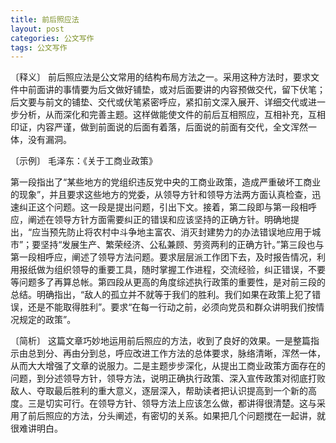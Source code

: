 ```yaml
---
title: 前后照应法
layout: post
categories: 公文写作
tags: 公文写作
---
```


〔释义〕 前后照应法是公文常用的结构布局方法之一。采用这种方法时，要求文件中前面讲的事情要为后文做好铺垫，或对后面要讲的内容预做交代，留下伏笔；后文要与前文的铺垫、交代或伏笔紧密呼应，紧扣前文深入展开、详细交代或进一步分析，从而深化和完善主题。这样做能使文件的前后互相照应，互相补充，互相印证，内容严谨，做到前面说的后面有着落，后面说的前面有交代，全文浑然一体，没有漏洞。

〔示例〕 毛泽东：《关于工商业政策》

第一段指出了“某些地方的党组织违反党中央的工商业政策，造成严重破坏工商业的现象”，并且要求这些地方的党委，从领导方针和领导方法两方面认真检查，迅速纠正这个问题。这一段是提出问题，引出下文。接着，第二段即与第一段相呼应，阐述在领导方针方面需要纠正的错误和应该坚持的正确方针。明确地提出，“应当预先防止将农村中斗争地主富农、消灭封建势力的办法错误地应用于城市”；要坚持“发展生产、繁荣经济、公私兼顾、劳资两利的正确方针。”第三段也与第一段相呼应，阐述了领导方法问题。要求层层派工作团下去，及时报告情况，利用报纸做为组织领导的重要工具，随时掌握工作进程，交流经验，纠正错误，不要等问题多了再算总帐。第四段从更高的角度综述执行政策的重要性，是对前三段的总结。明确指出，“敌人的孤立并不就等于我们的胜利。我们如果在政策上犯了错误，还是不能取得胜利”。要求“在每一行动之前，必须向党员和群众讲明我们按情况规定的政策”。

〔简析〕 这篇文章巧妙地运用前后照应的方法，收到了良好的效果。一是整篇指示由总到分、再由分到总，呼应改进工作方法的总体要求，脉络清晰，浑然一体，从而大大增强了文章的说服力。二是主题步步深化，从提出工商业政策方面存在的问题，到分述领导方针，领导方法，说明正确执行政策、深入宣传政策对彻底打败敌人、夺取最后胜利的重大意义，逐层深入，帮助读者把认识提高到一个新的高度。三是切实可行。在领导方针、领导方法上应该怎么做，都讲得很清楚。这与采用了前后照应的方法，分头阐述，有密切的关系。如果把几个问题搅在一起讲，就很难讲明白。 